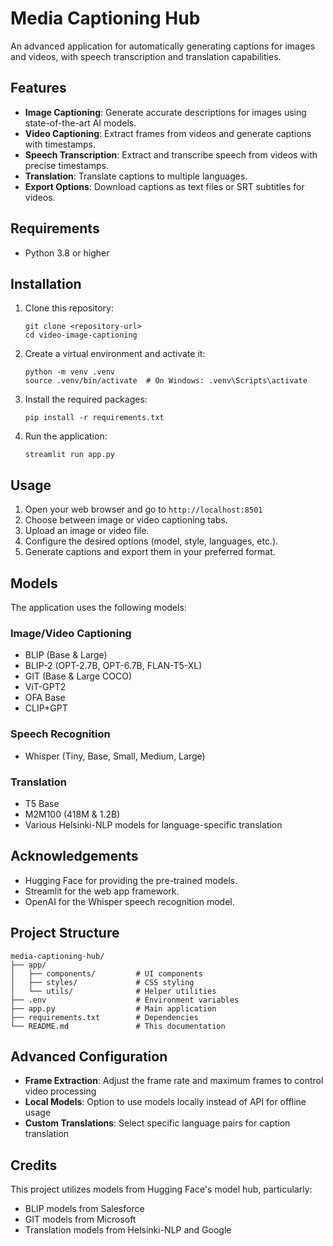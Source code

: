 # Media Captioning Hub

An advanced application for automatically generating captions for images and videos, with speech transcription and translation capabilities.

## Features

- **Image Captioning**: Generate accurate descriptions for images using state-of-the-art AI models.
- **Video Captioning**: Extract frames from videos and generate captions with timestamps.
- **Speech Transcription**: Extract and transcribe speech from videos with precise timestamps.
- **Translation**: Translate captions to multiple languages.
- **Export Options**: Download captions as text files or SRT subtitles for videos.

## Requirements

- Python 3.8 or higher

## Installation

1. Clone this repository:
   ```
   git clone <repository-url>
   cd video-image-captioning
   ```

2. Create a virtual environment and activate it:
   ```
   python -m venv .venv
   source .venv/bin/activate  # On Windows: .venv\Scripts\activate
   ```

3. Install the required packages:
   ```
   pip install -r requirements.txt
   ```

4. Run the application:
   ```
   streamlit run app.py
   ```

## Usage

1. Open your web browser and go to `http://localhost:8501`
2. Choose between image or video captioning tabs.
3. Upload an image or video file.
4. Configure the desired options (model, style, languages, etc.).
5. Generate captions and export them in your preferred format.

## Models

The application uses the following models:

### Image/Video Captioning
- BLIP (Base & Large)
- BLIP-2 (OPT-2.7B, OPT-6.7B, FLAN-T5-XL)
- GIT (Base & Large COCO)
- ViT-GPT2
- OFA Base
- CLIP+GPT

### Speech Recognition
- Whisper (Tiny, Base, Small, Medium, Large)

### Translation
- T5 Base
- M2M100 (418M & 1.2B)
- Various Helsinki-NLP models for language-specific translation


## Acknowledgements

- Hugging Face for providing the pre-trained models.
- Streamlit for the web app framework.
- OpenAI for the Whisper speech recognition model.

## Project Structure

```
media-captioning-hub/
├── app/
│   ├── components/         # UI components
│   ├── styles/             # CSS styling
│   └── utils/              # Helper utilities
├── .env                    # Environment variables 
├── app.py                  # Main application
├── requirements.txt        # Dependencies
└── README.md               # This documentation
```

## Advanced Configuration

- **Frame Extraction**: Adjust the frame rate and maximum frames to control video processing
- **Local Models**: Option to use models locally instead of API for offline usage
- **Custom Translations**: Select specific language pairs for caption translation

## Credits

This project utilizes models from Hugging Face's model hub, particularly:
- BLIP models from Salesforce
- GIT models from Microsoft
- Translation models from Helsinki-NLP and Google 
